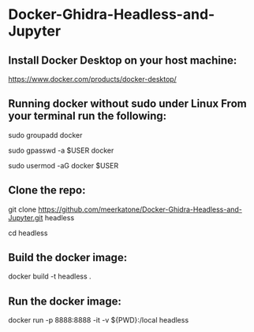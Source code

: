 # Docker-Ghidra-Headless-and-Jupyter

## Install Docker Desktop on your host machine:

https://www.docker.com/products/docker-desktop/

## Running docker without sudo under Linux From your terminal run the following:

sudo groupadd docker

sudo gpasswd -a $USER docker

sudo usermod -aG docker $USER

## Clone the repo:

git clone https://github.com/meerkatone/Docker-Ghidra-Headless-and-Jupyter.git headless

cd headless

## Build the docker image:

docker build -t headless .

## Run the docker image:

docker run -p 8888:8888 -it -v ${PWD}:/local headless
